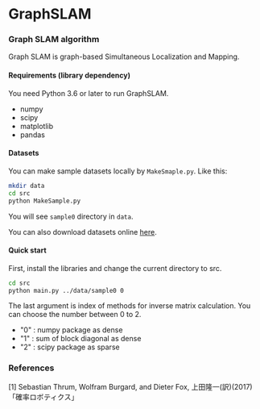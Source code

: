 # GraphSLAM

### Graph SLAM algorithm

Graph SLAM is graph-based Simultaneous Localization and Mapping. 

#### Requirements (library dependency)
You need Python 3.6 or later to run GraphSLAM.
- numpy
- scipy
- matplotlib
- pandas

#### Datasets
You can make sample datasets locally by ```MakeSmaple.py```. 
Like this: 
```bash
mkdir data
cd src
python MakeSample.py
```
You will see ```sample0``` directory in ```data```.

You can also download datasets online [here](https://sourceforge.net/projects/slam-plus-plus/files/data/).

#### Quick start
First, install the libraries and change the current directory to src.

```bash
cd src
python main.py ../data/sample0 0
```
The last argument is index of methods for inverse matrix calculation.
You can choose the number between 0 to 2.

- "0" : numpy package as dense
- "1" : sum of block diagonal as dense
- "2" : scipy package as sparse

### References
[1] Sebastian Thrum, Wolfram Burgard, and Dieter Fox, 上田隆一(訳)(2017)「確率ロボティクス」
